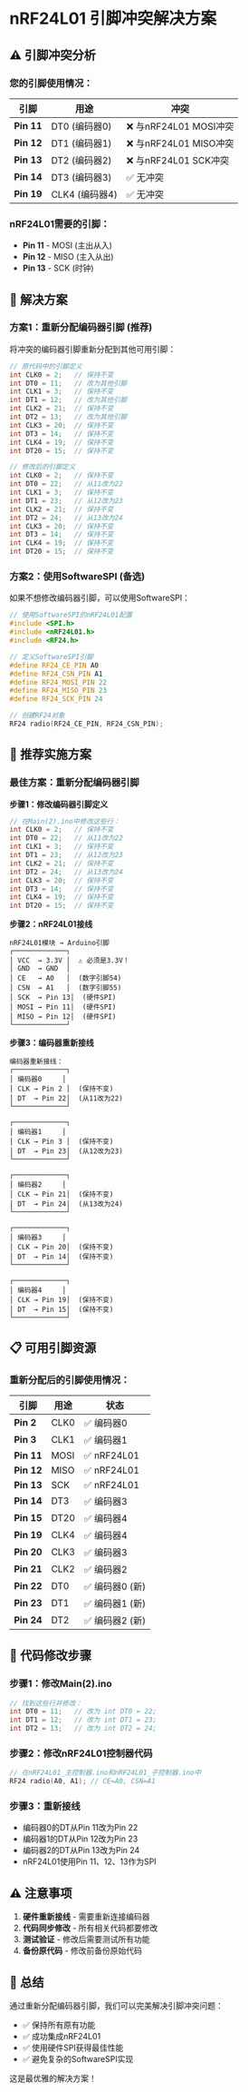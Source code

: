 # nRF24L01 引脚冲突解决方案

## ⚠️ **引脚冲突分析**

### 您的引脚使用情况：
| 引脚 | 用途 | 冲突 |
|------|------|------|
| **Pin 11** | DT0 (编码器0) | ❌ 与nRF24L01 MOSI冲突 |
| **Pin 12** | DT1 (编码器1) | ❌ 与nRF24L01 MISO冲突 |
| **Pin 13** | DT2 (编码器2) | ❌ 与nRF24L01 SCK冲突 |
| **Pin 14** | DT3 (编码器3) | ✅ 无冲突 |
| **Pin 19** | CLK4 (编码器4) | ✅ 无冲突 |

### nRF24L01需要的引脚：
- **Pin 11** - MOSI (主出从入)
- **Pin 12** - MISO (主入从出)
- **Pin 13** - SCK (时钟)

## 🔧 **解决方案**

### 方案1：重新分配编码器引脚 (推荐)

将冲突的编码器引脚重新分配到其他可用引脚：

```cpp
// 原代码中的引脚定义
int CLK0 = 2;   // 保持不变
int DT0 = 11;   // 改为其他引脚
int CLK1 = 3;   // 保持不变
int DT1 = 12;   // 改为其他引脚
int CLK2 = 21;  // 保持不变
int DT2 = 13;   // 改为其他引脚
int CLK3 = 20;  // 保持不变
int DT3 = 14;   // 保持不变
int CLK4 = 19;  // 保持不变
int DT20 = 15;  // 保持不变

// 修改后的引脚定义
int CLK0 = 2;   // 保持不变
int DT0 = 22;   // 从11改为22
int CLK1 = 3;   // 保持不变
int DT1 = 23;   // 从12改为23
int CLK2 = 21;  // 保持不变
int DT2 = 24;   // 从13改为24
int CLK3 = 20;  // 保持不变
int DT3 = 14;   // 保持不变
int CLK4 = 19;  // 保持不变
int DT20 = 15;  // 保持不变
```

### 方案2：使用SoftwareSPI (备选)

如果不想修改编码器引脚，可以使用SoftwareSPI：

```cpp
// 使用SoftwareSPI的nRF24L01配置
#include <SPI.h>
#include <nRF24L01.h>
#include <RF24.h>

// 定义SoftwareSPI引脚
#define RF24_CE_PIN A0
#define RF24_CSN_PIN A1
#define RF24_MOSI_PIN 22
#define RF24_MISO_PIN 23
#define RF24_SCK_PIN 24

// 创建RF24对象
RF24 radio(RF24_CE_PIN, RF24_CSN_PIN);
```

## 🎯 **推荐实施方案**

### 最佳方案：重新分配编码器引脚

**步骤1：修改编码器引脚定义**

```cpp
// 在Main(2).ino中修改这些行：
int CLK0 = 2;   // 保持不变
int DT0 = 22;   // 从11改为22
int CLK1 = 3;   // 保持不变
int DT1 = 23;   // 从12改为23
int CLK2 = 21;  // 保持不变
int DT2 = 24;   // 从13改为24
int CLK3 = 20;  // 保持不变
int DT3 = 14;   // 保持不变
int CLK4 = 19;  // 保持不变
int DT20 = 15;  // 保持不变
```

**步骤2：nRF24L01接线**

```
nRF24L01模块 → Arduino引脚
┌─────────────┐
│ VCC  → 3.3V │  ⚠️ 必须是3.3V！
│ GND  → GND  │
│ CE   → A0   │  (数字引脚54)
│ CSN  → A1   │  (数字引脚55)
│ SCK  → Pin 13│  (硬件SPI)
│ MOSI → Pin 11│  (硬件SPI)
│ MISO → Pin 12│  (硬件SPI)
└─────────────┘
```

**步骤3：编码器重新接线**

```
编码器重新接线：
┌─────────────┐
│ 编码器0     │
│ CLK → Pin 2 │  (保持不变)
│ DT  → Pin 22│  (从11改为22)
└─────────────┘

┌─────────────┐
│ 编码器1     │
│ CLK → Pin 3 │  (保持不变)
│ DT  → Pin 23│  (从12改为23)
└─────────────┘

┌─────────────┐
│ 编码器2     │
│ CLK → Pin 21│  (保持不变)
│ DT  → Pin 24│  (从13改为24)
└─────────────┘

┌─────────────┐
│ 编码器3     │
│ CLK → Pin 20│  (保持不变)
│ DT  → Pin 14│  (保持不变)
└─────────────┘

┌─────────────┐
│ 编码器4     │
│ CLK → Pin 19│  (保持不变)
│ DT  → Pin 15│  (保持不变)
└─────────────┘
```

## 📋 **可用引脚资源**

### 重新分配后的引脚使用情况：
| 引脚 | 用途 | 状态 |
|------|------|------|
| **Pin 2** | CLK0 | ✅ 编码器0 |
| **Pin 3** | CLK1 | ✅ 编码器1 |
| **Pin 11** | MOSI | ✅ nRF24L01 |
| **Pin 12** | MISO | ✅ nRF24L01 |
| **Pin 13** | SCK | ✅ nRF24L01 |
| **Pin 14** | DT3 | ✅ 编码器3 |
| **Pin 15** | DT20 | ✅ 编码器4 |
| **Pin 19** | CLK4 | ✅ 编码器4 |
| **Pin 20** | CLK3 | ✅ 编码器3 |
| **Pin 21** | CLK2 | ✅ 编码器2 |
| **Pin 22** | DT0 | ✅ 编码器0 (新) |
| **Pin 23** | DT1 | ✅ 编码器1 (新) |
| **Pin 24** | DT2 | ✅ 编码器2 (新) |

## 🔧 **代码修改步骤**

### 步骤1：修改Main(2).ino
```cpp
// 找到这些行并修改：
int DT0 = 11;   // 改为 int DT0 = 22;
int DT1 = 12;   // 改为 int DT1 = 23;
int DT2 = 13;   // 改为 int DT2 = 24;
```

### 步骤2：修改nRF24L01控制器代码
```cpp
// 在nRF24L01_主控制器.ino和nRF24L01_子控制器.ino中
RF24 radio(A0, A1); // CE=A0, CSN=A1
```

### 步骤3：重新接线
- 编码器0的DT从Pin 11改为Pin 22
- 编码器1的DT从Pin 12改为Pin 23
- 编码器2的DT从Pin 13改为Pin 24
- nRF24L01使用Pin 11、12、13作为SPI

## ⚠️ **注意事项**

1. **硬件重新接线** - 需要重新连接编码器
2. **代码同步修改** - 所有相关代码都要修改
3. **测试验证** - 修改后需要测试所有功能
4. **备份原代码** - 修改前备份原始代码

## 🎉 **总结**

通过重新分配编码器引脚，我们可以完美解决引脚冲突问题：
- ✅ 保持所有原有功能
- ✅ 成功集成nRF24L01
- ✅ 使用硬件SPI获得最佳性能
- ✅ 避免复杂的SoftwareSPI实现

这是最优雅的解决方案！

